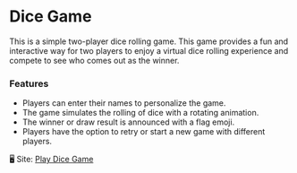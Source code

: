 # Dice Game
This  is a simple two-player dice rolling game. This game provides a fun and interactive way for two players to enjoy a virtual dice rolling experience and compete to see who comes out as the winner. 

### Features
* Players can enter their names to personalize the game.
* The game simulates the rolling of dice with a rotating animation.
* The winner or draw result is announced with a flag emoji.
* Players have the option to retry or start a new game with different players.

🖥 Site: [Play Dice Game][def]

[def]: https://dice-game-online.netlify.app/
